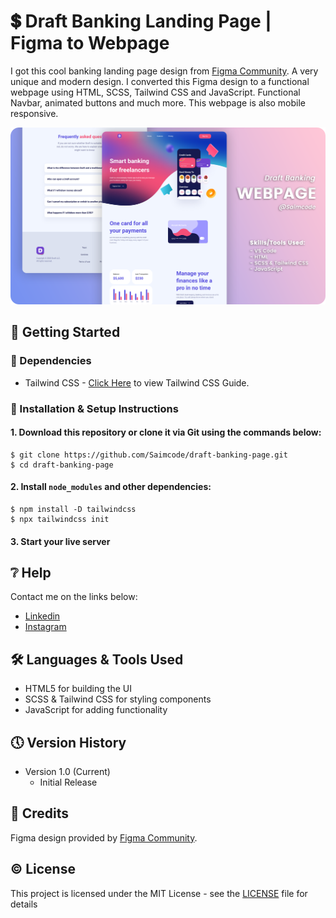 # 💲 Draft Banking Landing Page | Figma to Webpage

I got this cool banking landing page design from [Figma Community](https://www.figma.com/file/4iSgGqUHydWVAFeDYMArDv/Landing-Page-(Community)). A very unique and modern design. I converted this Figma design to a functional webpage using HTML, SCSS, Tailwind CSS and JavaScript. Functional Navbar, animated buttons and much more. This webpage is also mobile responsive.

![💲 Draft Banking Landing Page | Figma to Webpage](https://github.com/Saimcode/draft-banking-page/blob/main/draft-banking-thumbnail.png?raw=true)

## 🔧 Getting Started

### 📍 Dependencies
* Tailwind CSS - [Click Here](https://tailwindcss.com/docs/installation) to view Tailwind CSS Guide.

### 📍 Installation & Setup Instructions

#### 1. Download this repository or clone it via Git using the commands below:

    $ git clone https://github.com/Saimcode/draft-banking-page.git
    $ cd draft-banking-page
    
#### 2. Install `node_modules` and other dependencies:

    $ npm install -D tailwindcss
    $ npx tailwindcss init
    
#### 3. Start your live server
    
## ❔ Help

Contact me on the links below:
* [Linkedin](https://www.linkedin.com/in/saim-qureshi-703060234?original_referer=https%3A%2F%2Fsaimcode.github.io%2F)
* [Instagram](https://www.instagram.com/_saim.f/)

## 🛠 Languages & Tools Used

* HTML5 for building the UI
* SCSS & Tailwind CSS for styling components
* JavaScript for adding functionality

## 🕔 Version History

* Version 1.0 (Current)
    * Initial Release

## 📝 Credits

Figma design provided by [Figma Community](https://www.figma.com/file/4iSgGqUHydWVAFeDYMArDv/Landing-Page-(Community)).

## ©️ License

This project is licensed under the MIT License - see the [LICENSE](LICENSE) file for details

